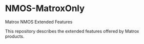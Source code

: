 # NMOS-MatroxOnly
Matrox NMOS Extended Features

This repository describes the extended features offered by Matrox products.
